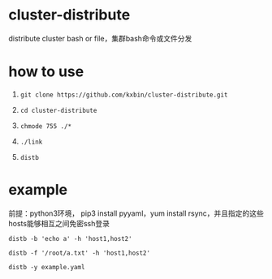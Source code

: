 # cluster-distribute
distribute cluster bash or file，集群bash命令或文件分发

# how to use
1. ``git clone https://github.com/kxbin/cluster-distribute.git``


2. ``cd cluster-distribute``


3. ``chmode 755 ./*``


4. ``./link``


5. ``distb``


# example
前提：python3环境， pip3 install pyyaml，yum install rsync，并且指定的这些hosts能够相互之间免密ssh登录


``distb -b 'echo a' -h 'host1,host2'``


``distb -f '/root/a.txt' -h 'host1,host2'``


``distb -y example.yaml``
